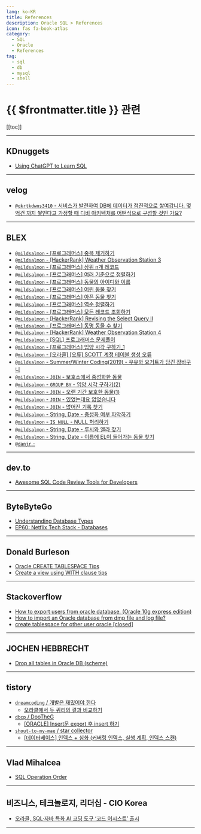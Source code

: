 ```yaml
---
lang: ko-KR
title: References
description: Oracle SQL > References
icon: fas fa-book-atlas
category:
  - SQL
  - Oracle
  - References
tag: 
  - sql
  - db
  - mysql
  - shell  
---
```


# {{ $frontmatter.title }} 관련

[[toc]]

---

## KDnuggets

- [Using ChatGPT to Learn SQL](https://www.kdnuggets.com/2023/04/chatgpt-learn-sql.html)

---

## <FontIcon icon="iconfont icon-velog"/>velog

- [`@qkrtkdwns3410` - 서비스가 발전하여 DB에 데이터가 점진적으로 쌓여갑니다. 몇 억건 까지 쌓인다고 가정할 때 디비 아키텍처를 어떤식으로 구성할 것인 가요?](https://velog.io/@qkrtkdwns3410/%EC%84%9C%EB%B9%84%EC%8A%A4%EA%B0%80-%EB%B0%9C%EC%A0%84%ED%95%98%EC%97%AC-DB%EC%97%90-%EB%8D%B0%EC%9D%B4%ED%84%B0%EA%B0%80-%EC%A0%90%EC%A7%84%EC%A0%81%EC%9C%BC%EB%A1%9C-%EC%8C%93%EC%97%AC%EA%B0%91%EB%8B%88%EB%8B%A4.-%EB%AA%87-%EC%96%B5%EA%B1%B4-%EA%B9%8C%EC%A7%80-%EC%8C%93%EC%9D%B8%EB%8B%A4%EA%B3%A0-%EA%B0%80%EC%A0%95%ED%95%A0-%EB%95%8C-%EB%94%94%EB%B9%84-%EC%95%84%ED%82%A4%ED%85%8D%EC%B2%98%EB%A5%BC-%EC%96%B4%EB%96%A4%EC%8B%9D%EC%9C%BC%EB%A1%9C-%EA%B5%AC%EC%84%B1%ED%95%A0-%EA%B2%83%EC%9D%B8-%EA%B0%80%EC%9A%94)

---

## <FontIcon icon="iconfont icon-blex"/>BLEX

- [`@mildsalmon` - [프로그래머스] 중복 제거하기](https://blex.me/@mildsalmon/%ED%94%84%EB%A1%9C%EA%B7%B8%EB%9E%98%EB%A8%B8%EC%8A%A4-%EC%A4%91%EB%B3%B5-%EC%A0%9C%EA%B1%B0%ED%95%98%EA%B8%B0)
- [`@mildsalmon` - [HackerRank] Weather Observation Station 3](https://blex.me/@mildsalmon/hackerrank-weather-observation-station-3)
- [`@mildsalmon` - [프로그래머스] 상위 n개 레코드](https://blex.me/@mildsalmon/%ED%94%84%EB%A1%9C%EA%B7%B8%EB%9E%98%EB%A8%B8%EC%8A%A4-%EC%83%81%EC%9C%84-n%EA%B0%9C-%EB%A0%88%EC%BD%94%EB%93%9C)
- [`@mildsalmon` - [프로그래머스] 여러 기준으로 정렬하기](https://blex.me/@mildsalmon/%ED%94%84%EB%A1%9C%EA%B7%B8%EB%9E%98%EB%A8%B8%EC%8A%A4-%EC%97%AC%EB%9F%AC-%EA%B8%B0%EC%A4%80%EC%9C%BC%EB%A1%9C-%EC%A0%95%EB%A0%AC%ED%95%98%EA%B8%B0)
- [`@mildsalmon` - [프로그래머스] 동물의 아이디와 이름](https://blex.me/@mildsalmon/%ED%94%84%EB%A1%9C%EA%B7%B8%EB%9E%98%EB%A8%B8%EC%8A%A4-%EB%8F%99%EB%AC%BC%EC%9D%98-%EC%95%84%EC%9D%B4%EB%94%94%EC%99%80-%EC%9D%B4%EB%A6%84)
- [`@mildsalmon` - [프로그래머스] 어린 동물 찾기](https://blex.me/@mildsalmon/%EC%96%B4%EB%A6%B0-%EB%8F%99%EB%AC%BC-%EC%B0%BE%EA%B8%B0)
- [`@mildsalmon` - [프로그래머스] 아픈 동물 찾기](https://blex.me/@mildsalmon/%ED%94%84%EB%A1%9C%EA%B7%B8%EB%9E%98%EB%A8%B8%EC%8A%A4-%EC%95%84%ED%94%88-%EB%8F%99%EB%AC%BC-%EC%B0%BE%EA%B8%B0)
- [`@mildsalmon` - [프로그래머스] 역순 정렬하기](https://blex.me/@mildsalmon/%ED%94%84%EB%A1%9C%EA%B7%B8%EB%9E%98%EB%A8%B8%EC%8A%A4-%EC%97%AD%EC%88%9C-%EC%A0%95%EB%A0%AC%ED%95%98%EA%B8%B0)
- [`@mildsalmon` - [프로그래머스] 모든 레코드 조회하기](https://blex.me/@mildsalmon/%EB%AA%A8%EB%93%A0-%EB%A0%88%EC%BD%94%EB%93%9C-%EC%A1%B0%ED%9A%8C%ED%95%98%EA%B8%B0)
- [`@mildsalmon` - [HackerRank] Revising the Select Query II](https://blex.me/@mildsalmon/hackerrank-revising-the-select-query-ii)
- [`@mildsalmon` - [프로그래머스] 동명 동물 수 찾기](https://blex.me/@mildsalmon/%ED%94%84%EB%A1%9C%EA%B7%B8%EB%9E%98%EB%A8%B8%EC%8A%A4-%EB%8F%99%EB%AA%85-%EB%8F%99%EB%AC%BC-%EC%88%98-%EC%B0%BE%EA%B8%B0)
- [`@mildsalmon` - [HackerRank] Weather Observation Station 4](https://blex.me/@mildsalmon/hackerrank-weather-observation-station-4)
- [`@mildsalmon` - [SQL] 프로그래머스 문제풀이](https://blex.me/@mildsalmon/sql-%ED%94%84%EB%A1%9C%EA%B7%B8%EB%9E%98%EB%A8%B8%EC%8A%A4-%EB%AC%B8%EC%A0%9C%ED%92%80%EC%9D%B4)
- [`@mildsalmon` - [프로그래머스] 입양 시각 구하기_1](https://blex.me/@mildsalmon/%ED%94%84%EB%A1%9C%EA%B7%B8%EB%9E%98%EB%A8%B8%EC%8A%A4-%EC%9E%85%EC%96%91-%EC%8B%9C%EA%B0%81-%EA%B5%AC%ED%95%98%EA%B8%B0_1)
- [`@mildsalmon` - [오라클] [오류] SCOTT 계정 테이블 생성 오류](https://blex.me/@mildsalmon/%EC%98%A4%EB%9D%BC%ED%81%B4-%EC%98%A4%EB%A5%98-scott-%EA%B3%84%EC%A0%95-%ED%85%8C%EC%9D%B4%EB%B8%94-%EC%83%9D%EC%84%B1-%EC%98%A4%EB%A5%98)
- [`@mildsalmon` - Summer/Winter Coding(2019) - 우유와 요거트가 담긴 장바구니](https://blex.me/@mildsalmon/summerwinter-coding2019-%EC%9A%B0%EC%9C%A0%EC%99%80-%EC%9A%94%EA%B1%B0%ED%8A%B8%EA%B0%80-%EB%8B%B4%EA%B8%B4-%EC%9E%A5%EB%B0%94%EA%B5%AC%EB%8B%88)
- [`@mildsalmon` - `JOIN` - 보호소에서 중성화한 동물](https://blex.me/@mildsalmon/%ED%94%84%EB%A1%9C%EA%B7%B8%EB%9E%98%EB%A8%B8%EC%8A%A4-join-%EB%B3%B4%ED%98%B8%EC%86%8C%EC%97%90%EC%84%9C-%EC%A4%91%EC%84%B1%ED%99%94%ED%95%9C-%EB%8F%99%EB%AC%BC)
- [`@mildsalmon` - `GROUP BY` - 입양 시각 구하기(2)](https://blex.me/@mildsalmon/%ED%94%84%EB%A1%9C%EA%B7%B8%EB%9E%98%EB%A8%B8%EC%8A%A4-group-by-%EC%9E%85%EC%96%91-%EC%8B%9C%EA%B0%81-%EA%B5%AC%ED%95%98%EA%B8%B02)
- [`@mildsalmon` - `JOIN` - 오랜 기간 보호한 동물(1)](https://blex.me/@mildsalmon/%ED%94%84%EB%A1%9C%EA%B7%B8%EB%9E%98%EB%A8%B8%EC%8A%A4-join-%EC%98%A4%EB%9E%9C-%EA%B8%B0%EA%B0%84-%EB%B3%B4%ED%98%B8%ED%95%9C-%EB%8F%99%EB%AC%BC1)
- [`@mildsalmon` - `JOIN` - 있었는데요 없었습니다](https://blex.me/@mildsalmon/%ED%94%84%EB%A1%9C%EA%B7%B8%EB%9E%98%EB%A8%B8%EC%8A%A4-join-%EC%9E%88%EC%97%88%EB%8A%94%EB%8D%B0%EC%9A%94-%EC%97%86%EC%97%88%EC%8A%B5%EB%8B%88%EB%8B%A4)
- [`@mildsalmon` - `JOIN` - 없어진 기록 찾기](https://blex.me/@mildsalmon/%ED%94%84%EB%A1%9C%EA%B7%B8%EB%9E%98%EB%A8%B8%EC%8A%A4-join-%EC%97%86%EC%96%B4%EC%A7%84-%EA%B8%B0%EB%A1%9D-%EC%B0%BE%EA%B8%B0)
- [`@mildsalmon` - String, Date - 중성화 여부 파악하기](https://blex.me/@mildsalmon/%ED%94%84%EB%A1%9C%EA%B7%B8%EB%9E%98%EB%A8%B8%EC%8A%A4-string-date-%EC%A4%91%EC%84%B1%ED%99%94-%EC%97%AC%EB%B6%80-%ED%8C%8C%EC%95%85%ED%95%98%EA%B8%B0)
- [`@mildsalmon` - `IS NULL` - NULL 처리하기](https://blex.me/@mildsalmon/%ED%94%84%EB%A1%9C%EA%B7%B8%EB%9E%98%EB%A8%B8%EC%8A%A4-is-null-null-%EC%B2%98%EB%A6%AC%ED%95%98%EA%B8%B0)
- [`@mildsalmon` - String, Date - 루시와 엘라 찾기](https://blex.me/@mildsalmon/%ED%94%84%EB%A1%9C%EA%B7%B8%EB%9E%98%EB%A8%B8%EC%8A%A4-string-date-%EB%A3%A8%EC%8B%9C%EC%99%80-%EC%97%98%EB%9D%BC-%EC%B0%BE%EA%B8%B0  )
- [`@mildsalmon` - String, Date - 이름에 EL이 들어가는 동물 찾기](https://blex.me/@mildsalmon/%ED%94%84%EB%A1%9C%EA%B7%B8%EB%9E%98%EB%A8%B8%EC%8A%A4-string-date-%EC%9D%B4%EB%A6%84%EC%97%90-el%EC%9D%B4-%EB%93%A4%EC%96%B4%EA%B0%80%EB%8A%94-%EB%8F%99%EB%AC%BC-%EC%B0%BE%EA%B8%B0)
- [`@danjr` - ](https://velog.io/@danjr/DB-%EB%8D%B0%EC%9D%B4%ED%84%B0%EB%B2%A0%EC%9D%B4%EC%8A%A4-%ED%85%8C%EC%9D%B4%EB%B8%94)

---

## <FontIcon icon="fa-brands fa-dev"/>dev.to

- [Awesome SQL Code Review Tools for Developers](https://dev.to/documatic/awesome-sql-code-review-tools-for-developers-50c4)

---

## ByteByteGo

- [Understanding Database Types](https://blog.bytebytego.com/p/understanding-database-types)
- [EP60: Netflix Tech Stack - Databases](https://blog.bytebytego.com/p/ep60-netflix-tech-stack-databases)

---

## Donald Burleson

- [Oracle CREATE TABLESPACE Tips](http://dba-oracle.com/t_oracle_create_tablespace.htm)
- [Create a view using WITH clause tips](http://www.dba-oracle.com/t_create_view_with_clause.htm)

---

## <FontIcon icon="fa-brands fa-stack-overflow"/>Stackoverflow

- [How to export users from oracle database. (Oracle 10g express edition)](https://stackoverflow.com/questions/11221353/how-to-export-users-from-oracle-database-oracle-10g-express-edition)
- [How to import an Oracle database from dmp file and log file?](https://stackoverflow.com/questions/6463614/how-to-import-an-oracle-database-from-dmp-file-and-log-file)
- [create tablespace for other user oracle [closed]](https://stackoverflow.com/questions/16588348/create-tablespace-for-other-user-oracle)

---

## JOCHEN HEBBRECHT

- [Drop all tables in Oracle DB (scheme)](https://jochenhebbrecht.be/site/2010-05-10/database/drop-all-tables-in-oracle-db-scheme)

---

## tistory

- [`dreamcoding` / 개발은 재밌어야 한다](https://dreamcoding.tistory.com/m/)
  - [오라클에서 두 쿼리의 결과 비교하기](https://dreamcoding.tistory.com/m/138)
  <!-- END: dreamcoding -->
- [`dbcp` / DooTheG](https://dbcp.tistory.com/m/)
  - [[ORACLE] Insert문 export 후 insert 하기](https://dbcp.tistory.com/m/327)
  <!-- END: dbcp -->
- [`shout-to-my-mae` / star collector](https://shout-to-my-mae.tistory.com/m/)
  - [[데이터베이스] 인덱스 + 심화 (커버링 인덱스, 실행 계획, 인덱스 스캔)](https://shout-to-my-mae.tistory.com/m/410)
  <!-- END: shout-to-my-mae -->
<!-- END: tistory.com -->

---

## Vlad Mihalcea

- [SQL Operation Order](https://vladmihalcea.com/sql-operation-order)

---

## 비즈니스, 테크놀로지, 리더십 - CIO Korea

- [오라클, SQL·자바 특화 AI 코딩 도구 ‘코드 어시스트’ 출시](https://ciokorea.com/news/336095)

---

<TagLinks />